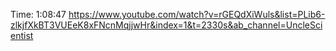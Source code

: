 Time: 1:08:47 https://www.youtube.com/watch?v=rGEQdXiWuls&list=PLib6-zlkjfXkBT3VUEeK8xFNcnMqjjwHr&index=1&t=2330s&ab_channel=UncleScientist